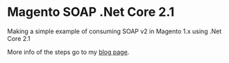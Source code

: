 # Magento SOAP .Net Core 2.1
Making a simple example of consuming SOAP v2 in Magento 1.x using .Net Core 2.1

More info of the steps go to my [blog page](https://abelbolanos.blogspot.com/).
